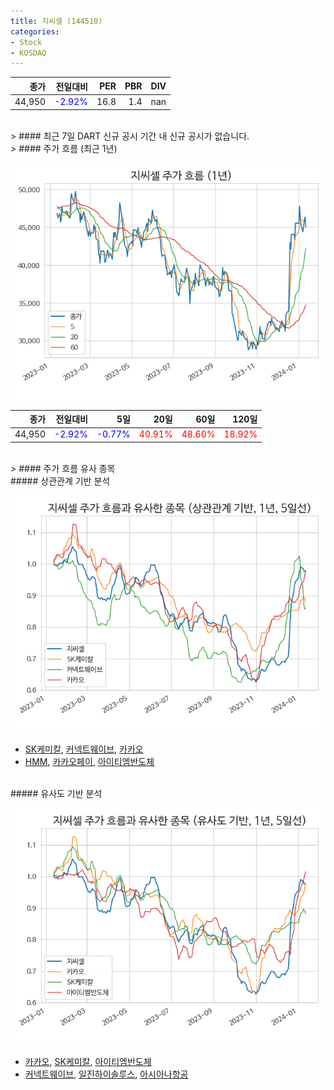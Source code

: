 ```yaml
---
title: 지씨셀 (144510)
categories:
- Stock
- KOSDAQ
---
```


|종가|전일대비|PER|PBR|DIV|
|---:|-------:|--:|--:|--:|
|44,950|<span style="color: blue">-2.92%</span>|16.8|1.4|nan|

<!-- more -->

<br>
> #### 최근 7일 DART 신규 공시
기간 내 신규 공시가 없습니다.

<br>
> #### 주가 흐름 (최근 1년)

![144510](/assets/images/stock/144510.png)

|종가|전일대비|5일|20일|60일|120일|
|---:|-------:|--:|---:|---:|----:|
|44,950|<span style="color: blue">-2.92%</span>|<span style="color: blue">-0.77%</span>|<span style="color: red">40.91%</span>|<span style="color: red">48.60%</span>|<span style="color: red">18.92%</span>|

<br>
> #### 주가 흐름 유사 종목

<br>
##### 상관관계 기반 분석

![144510](/assets/images/stock/144510_corr.png)
- [SK케미칼](/285130/), [커넥트웨이브](/119860/), [카카오](/035720/)
- [HMM](/011200/), [카카오페이](/377300/), [아이티엠반도체](/084850/)

<br>
##### 유사도 기반 분석

![144510](/assets/images/stock/144510_sim.png)
- [카카오](/035720/), [SK케미칼](/285130/), [아이티엠반도체](/084850/)
- [커넥트웨이브](/119860/), [일진하이솔루스](/271940/), [아시아나항공](/020560/)